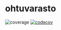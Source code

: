 # ohtuvarasto
![coverage](https://github.com/Fimen/ohtuvarasto/workflows/CI/badge.svg)
[![codecov](https://codecov.io/gh/Fimen/ohtuvarasto/branch/main/graph/badge.svg?token=CA2125K8IW)](https://codecov.io/gh/Fimen/ohtuvarasto)
